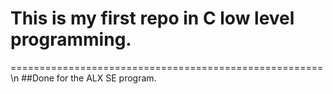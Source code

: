 # This is my first repo in C low level programming.
======================================================\n
##Done for the ALX SE program.
